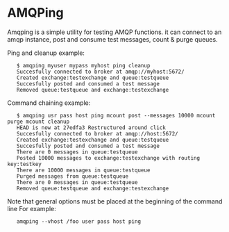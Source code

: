 # AMQPing
Amqping is a simple utility for testing AMQP functions.
it can connect to an amqp instance, post and consume test messages,
count & purge queues.


Ping and cleanup example:
```
   $ amqping myuser mypass myhost ping cleanup
   Succesfully connected to broker at amqp://myhost:5672/
   Created exchange:testexchange and queue:testqueue
   Succesfully posted and consumed a test message
   Removed queue:testqueue and exchange:testexchange
```


 Command chaining example:
```
   $ amqping usr pass host ping mcount post --messages 10000 mcount purge mcount cleanup
   HEAD is now at 27edfa3 Restructured around click
   Succesfully connected to broker at amqp://host:5672/
   Created exchange:testexchange and queue:testqueue
   Succesfully posted and consumed a test message
   There are 0 messages in queue:testqueue
   Posted 10000 messages to exchange:testexchange with routing key:testkey
   There are 10000 messages in queue:testqueue
   Purged messages from queue:testqueue
   There are 0 messages in queue:testqueue
   Removed queue:testqueue and exchange:testexchange
```

Note that general options must be placed at the beginning of the command line
For example:
```
   amqping --vhost /foo user pass host ping
```
